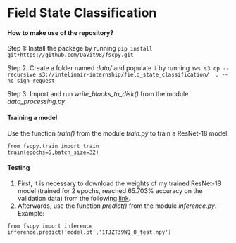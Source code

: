 # Field State Classification

#### How to make use of the repository?

Step 1: Install the package by running ```pip install git+https://github.com/Davit98/fscpy.git```

Step 2: Create a folder named *data/* and populate it by running ```aws s3 cp --recursive s3://intelinair-internship/field_state_classification/  . --no-sign-request```

Step 3: Import and run *write_blocks_to_disk()* from the module *data_processing.py*

#### Training a model
Use the function *train()* from the module *train.py* to train a ResNet-18 model:
```
from fscpy.train import train
train(epochs=5,batch_size=32)
```

#### Testing
1. First, it is necessary to download the weights of my trained ResNet-18 model (trained for 2 epochs, reached 65.703% accuracy on the validation data) from the following [link](https://www.dropbox.com/sh/jqubx0rir3s4g61/AAA4PodOOvT4s2Qdh1-YvvyLa?dl=0).
2. Afterwards, use the function *predict()* from the module *inference.py*. Example:
```
from fscpy import inference
inference.predict('model.pt','1TJZT39WQ_0_test.npy')
```
